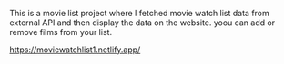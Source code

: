 This is a movie list project where I fetched movie watch list data from          
external API and then display the data on the website. yoou can add or remove films from your list.                                                                                                                                          
 
https://moviewatchlist1.netlify.app/    
